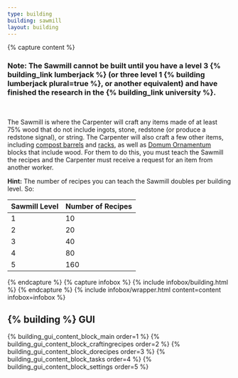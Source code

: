 ```yaml
---
type: building
building: sawmill
layout: building
---
```

{% capture content %}
### Note: The Sawmill cannot be built until you have a level 3 {% building_link lumberjack %} (or three level 1 {% building lumberjack plural=true %}, or another equivalent) and have finished the research in the {% building_link university %}.
<br>

The Sawmill is where the Carpenter will craft any items made of at least 75% wood that do not include ingots, stone, redstone (or produce a redstone signal), or string. The Carpenter will also craft a few other items, including [compost barrels](../../source/items/compostbarrel) and [racks](../../source/items/rack), as well as [Domum Ornamentum](../../source/dependencies/domumornamentum) blocks that include wood. For them to do this, you must teach the Sawmill the recipes and the Carpenter must receive a request for an item from another worker.

**Hint:** The number of recipes you can teach the Sawmill doubles per building level. So:

| Sawmill Level | Number of Recipes |
|---------------|-------------------|
| 1             | 10                |
| 2             | 20                |
| 3             | 40                |
| 4             | 80                |
| 5             | 160               |
{% endcapture %}
{% capture infobox %}
{% include infobox/building.html %}
{% endcapture %}
{% include infobox/wrapper.html content=content infobox=infobox %}

## {% building %} GUI

{% building_gui_content_block_main order=1 %}
{% building_gui_content_block_craftingrecipes order=2 %}
{% building_gui_content_block_dorecipes order=3 %}
{% building_gui_content_block_tasks order=4 %}
{% building_gui_content_block_settings order=5 %}